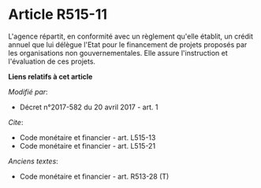 # Article R515-11

L'agence répartit, en conformité avec un règlement qu'elle établit, un crédit annuel que lui délègue l'Etat pour le
financement de projets proposés par les organisations non gouvernementales. Elle assure l'instruction et l'évaluation de ces
projets.

**Liens relatifs à cet article**

_Modifié par_:

  - Décret n°2017-582 du 20 avril 2017 - art. 1

_Cite_:

  - Code monétaire et financier - art. L515-13
  - Code monétaire et financier - art. L515-21

_Anciens textes_:

  - Code monétaire et financier - art. R513-28 (T)

